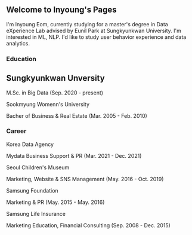 ## Welcome to Inyoung's Pages

I'm Inyoung Eom, currently studying for a master's degree in Data eXperience Lab advised by Eunil Park at Sungkyunkwan University.
I'm interested in ML, NLP. I'd like to study user behavior experience and data analytics.

### Education
## Sungkyunkwan Unversity 


M.Sc. in Big Data
(Sep. 2020 - present)

Sookmyung Womenn's University


Bacher of Business & Real Estate
(Mar. 2005 - Feb. 2010)


### Career
Korea Data Agency


Mydata Business Support & PR
(Mar. 2021 - Dec. 2021)

Seoul Children's Museum


Marketing, Website & SNS Management
(May. 2016 - Oct. 2019)

Samsung Foundation


Marketing & PR 
(May. 2015 - May. 2016)

Samsung Life Insurance


Marketing Education, Financial Consulting
(Sep. 2008 - Dec. 2015)



